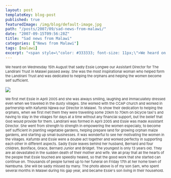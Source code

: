 ```yaml
---
layout: post
templateKey: blog-post
published: true
featuredImage: /img/blog/default-image.jpg
path: "/posts/2007/09/sad-news-from-malawi/"
date: "2007-09-15T09:56:28Z"
title: "Sad news from Malawi"
categories: ["News from Malawi"]
tags: [malawi]
excerpt: "<span style=\"color: #333333; font-size: 11px;\">We heard on Wednesday 15th August that sadly Essie..."
---
```


<span style="color: #333333; font-size: 11px;">We heard on Wednesday 15th August that sadly Essie Longwe our Assistant Director for The Landirani Trust in Malawi passed away. She was the most inspirational woman who helped form the Landirani Trust and was dedicated to helping the orphans and helping the women become self sufficient.</span>

![](https://www.landirani.org/image_library/news/thumb-200x200/49945fedcffa6tragedy.jpg)

<span style="color: #333333; font-size: 11px;">We first met Essie in April 2005 and she was always smiling, laughing and immaculately dressed even when we travelled in the dusty villages. She worked with the CCAP church and worked in partnership with Kafumbi Njewa our Director in Malawi.
To show their dedication to helping the orphans, when we first met them they were travelling some 20km to 70km on bicycle taxi's and having to stay in the villages for days at a time without any financial support, but the belief that God would provide for them.
Landirani was formed in April 2005 and Essie was made Assistant Director. She went from strength to strength in empowering the women especially, to become self sufficient in planting vegetable gardens, helping prepare land for growing orphan maize gardens, and starting up small businesses. It was wonderful to see her motivating the women in the villages. Kafumbi and Essie were a double act together and worked perfectly in supporting each other in different aspects.
Sadly Essie leaves behind her husband, Bernard and four children, Boniface, Grace, Bernard Junior and Bridget. The youngest is only 13 years old. They are all devastated in the sudden death of their mother and wife. We all pray that all the hearts of the people that Essie touched are speedily healed, so that the good work that she started can continue on.
Thousands of people turned up to her funeral on Friday 17th at her home town of Nambuma. She will be sadly missed by many. The photo above is of my son Sam, who spent several months in Malawi during his gap year, and became Essie's son living in their household.</span>